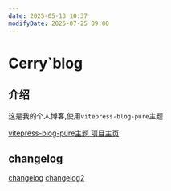 ```yaml
---
date: 2025-05-13 10:37
modifyDate: 2025-07-25 09:00
---
```

# Cerry\`blog
## 介绍
这是我的个人博客,使用`vitepress-blog-pure`主题

[vitepress-blog-pure主题 项目主页](https://github.com/airene/vitepress-blog-pure)
## changelog
[changelog](./changelog2.md)
[changelog2](./changelog2.md)